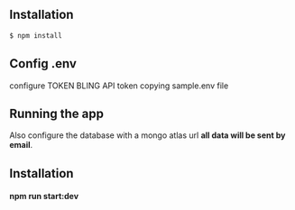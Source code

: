 ## Installation

```bash
$ npm install
```
## Config .env
configure TOKEN BLING API token copying sample.env file

## Running the app
Also configure the database with a mongo atlas url **all data will be sent by email**.

## Installation
#### npm run start:dev
